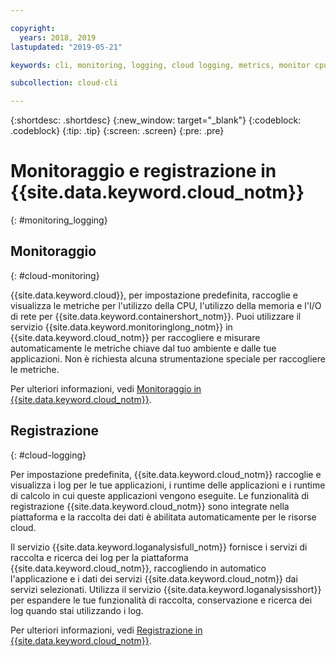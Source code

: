 ```yaml
---

copyright:
  years: 2018, 2019
lastupdated: "2019-05-21"

keywords: cli, monitoring, logging, cloud logging, metrics, monitor cpu, monitor usage, memory utilization, runtime logging

subcollection: cloud-cli

---
```


{:shortdesc: .shortdesc}
{:new_window: target="_blank"}
{:codeblock: .codeblock}
{:tip: .tip}
{:screen: .screen}
{:pre: .pre}

# Monitoraggio e registrazione in {{site.data.keyword.cloud_notm}}
{: #monitoring_logging}

## Monitoraggio
{: #cloud-monitoring}

{{site.data.keyword.cloud}}, per impostazione predefinita, raccoglie e visualizza le metriche per l'utilizzo della CPU, l'utilizzo della memoria e l'I/O di rete per {{site.data.keyword.containershort_notm}}. Puoi utilizzare il servizio {{site.data.keyword.monitoringlong_notm}} in {{site.data.keyword.cloud_notm}} per raccogliere e misurare automaticamente le metriche chiave dal tuo ambiente e dalle tue applicazioni. Non è richiesta alcuna strumentazione speciale per raccogliere le metriche.

Per ulteriori informazioni, vedi [Monitoraggio in {{site.data.keyword.cloud_notm}}](/docs/services/cloud-monitoring?topic=cloud-monitoring-monitoring_ov#monitoring_ov).

## Registrazione
{: #cloud-logging}

Per impostazione predefinita, {{site.data.keyword.cloud_notm}} raccoglie e visualizza i log per le tue applicazioni, i runtime delle applicazioni e i runtime di calcolo in cui queste applicazioni vengono eseguite. Le funzionalità di registrazione {{site.data.keyword.cloud_notm}} sono integrate nella piattaforma e la raccolta dei dati è abilitata automaticamente per le risorse cloud. 

Il servizio {{site.data.keyword.loganalysisfull_notm}} fornisce i servizi di raccolta e ricerca dei log per la piattaforma {{site.data.keyword.cloud_notm}}, raccogliendo in automatico l'applicazione e i dati dei servizi {{site.data.keyword.cloud_notm}} dai servizi selezionati. Utilizza il servizio {{site.data.keyword.loganalysisshort}} per espandere le tue funzionalità di raccolta, conservazione e ricerca dei log quando stai utilizzando i log.

Per ulteriori informazioni, vedi [Registrazione in {{site.data.keyword.cloud_notm}}](/docs/services/CloudLogAnalysis?topic=cloudloganalysis-log_analysis_ov#log_analysis_ov).
